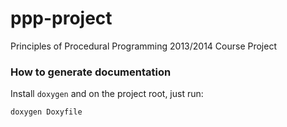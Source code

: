 ppp-project
===========

Principles of Procedural Programming 2013/2014 Course Project

### How to generate documentation
Install `doxygen` and on the project root, just run:

`doxygen Doxyfile`
